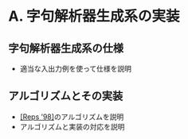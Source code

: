 # A. 字句解析器生成系の実装

## 字句解析器生成系の仕様

* 適当な入出力例を使って仕様を説明

## アルゴリズムとその実装

* [[Reps ’98]](https://doi.org/10.1145/276393.276394)のアルゴリズムを説明
* アルゴリズムと実装の対応を説明
